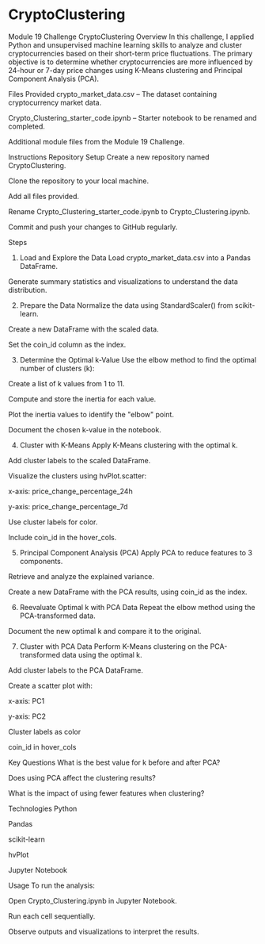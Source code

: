 # CryptoClustering
Module 19 Challenge
CryptoClustering
Overview
In this challenge, I applied Python and unsupervised machine learning skills to analyze and cluster cryptocurrencies based on their short-term price fluctuations. The primary objective is to determine whether cryptocurrencies are more influenced by 24-hour or 7-day price changes using K-Means clustering and Principal Component Analysis (PCA).

Files Provided
crypto_market_data.csv – The dataset containing cryptocurrency market data.

Crypto_Clustering_starter_code.ipynb – Starter notebook to be renamed and completed.

Additional module files from the Module 19 Challenge.

Instructions
Repository Setup
Create a new repository named CryptoClustering.

Clone the repository to your local machine.

Add all files provided.

Rename Crypto_Clustering_starter_code.ipynb to Crypto_Clustering.ipynb.

Commit and push your changes to GitHub regularly.

Steps
1. Load and Explore the Data
Load crypto_market_data.csv into a Pandas DataFrame.

Generate summary statistics and visualizations to understand the data distribution.

2. Prepare the Data
Normalize the data using StandardScaler() from scikit-learn.

Create a new DataFrame with the scaled data.

Set the coin_id column as the index.

3. Determine the Optimal k-Value
Use the elbow method to find the optimal number of clusters (k):

Create a list of k values from 1 to 11.

Compute and store the inertia for each value.

Plot the inertia values to identify the "elbow" point.

Document the chosen k-value in the notebook.

4. Cluster with K-Means
Apply K-Means clustering with the optimal k.

Add cluster labels to the scaled DataFrame.

Visualize the clusters using hvPlot.scatter:

x-axis: price_change_percentage_24h

y-axis: price_change_percentage_7d

Use cluster labels for color.

Include coin_id in the hover_cols.

5. Principal Component Analysis (PCA)
Apply PCA to reduce features to 3 components.

Retrieve and analyze the explained variance.

Create a new DataFrame with the PCA results, using coin_id as the index.

6. Reevaluate Optimal k with PCA Data
Repeat the elbow method using the PCA-transformed data.

Document the new optimal k and compare it to the original.

7. Cluster with PCA Data
Perform K-Means clustering on the PCA-transformed data using the optimal k.

Add cluster labels to the PCA DataFrame.

Create a scatter plot with:

x-axis: PC1

y-axis: PC2

Cluster labels as color

coin_id in hover_cols

Key Questions
What is the best value for k before and after PCA?

Does using PCA affect the clustering results?

What is the impact of using fewer features when clustering?

Technologies
Python

Pandas

scikit-learn

hvPlot

Jupyter Notebook

Usage
To run the analysis:

Open Crypto_Clustering.ipynb in Jupyter Notebook.

Run each cell sequentially.

Observe outputs and visualizations to interpret the results.

